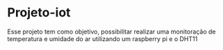 # Projeto-iot
Esse projeto tem como objetivo, possibilitar realizar uma monitoração de temperatura e umidade do ar utilizando um raspberry pi e o DHT11
